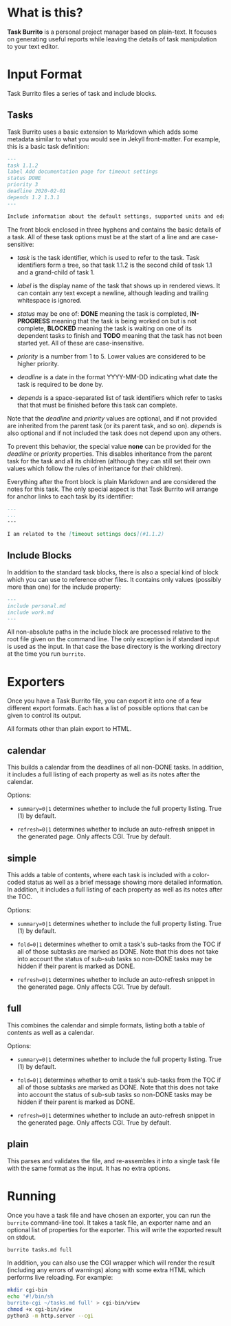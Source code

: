 # What is this?

**Task Burrito** is a personal project manager based on plain-text. It focuses
on generating useful reports while leaving the details of task manipulation to
your text editor.

# Input Format

Task Burrito files a series of task and include blocks.

## Tasks

Task Burrito uses a basic extension to Markdown which adds some metadata similar
to what you would see in Jekyll front-matter. For example, this is a basic task
definition:

```markdown
---
task 1.1.2
label Add documentation page for timeout settings
status DONE
priority 3
deadline 2020-02-01
depends 1.2 1.3.1
---

Include information about the default settings, supported units and edge cases around disabling timeouts.
```

The front block enclosed in three hyphens and contains the basic details of a
task. All of these task options must be at the start of a line and are 
case-sensitive:

- *task* is the task identifier, which is used to refer to the task. Task
  identifiers form a tree, so that task 1.1.2 is the second child of task 1.1
  and a grand-child of task 1.
  
- *label* is the display name of the task that shows up in rendered views. It
  can contain any text except a newline, although leading and trailing
  whitespace is ignored.
  
- *status* may be one of: **DONE** meaning the task is completed, **IN-PROGRESS**
  meaning that the task is being worked on but is not complete, **BLOCKED** meaning
  the task is waiting on one of its dependent tasks to finish and **TODO** meaning
  that the task has not been started yet. All of these are case-insensitive.
  
- *priority* is a number from 1 to 5. Lower values are considered to be higher
  priority.
  
- *deadline* is a date in the format YYYY-MM-DD indicating what date the task is
  required to be done by.
  
- *depends* is a space-separated list of task identifiers which refer to tasks
  that that must be finished before this task can complete.
  
Note that the *deadline* and *priority* values are optional, and if not provided
are inherited from the parent task (or its parent task, and so on). *depends* is
also optional and if not included the task does not depend upon any others.

To prevent this behavior, the special value **none** can be provided for the 
*deadline* or *priority* properties. This disables inheritance from the parent
task for the task and all its children (although they can still set their own
values which follow the rules of inheritance for *their* children).
  
Everything after the front block is plain Markdown and are considered the notes
for this task. The only special aspect is that Task Burrito will arrange for
anchor links to each task by its identifier:

```markdown
---
...
---

I am related to the [timeout settings docs](#1.1.2)
```

## Include Blocks

In addition to the standard task blocks, there is also a special kind of block
which you can use to reference other files. It contains only values (possibly
more than one) for the include property:

```markdown
---
include personal.md
include work.md
---
```

All non-absolute paths in the include block are processed relative to the root file 
given on the command line. The only exception is if standard input is used as 
the input. In that case the base directory is the working directory at the time 
you run `burrito`.

# Exporters

Once you have a Task Burrito file, you can export it into one of a few different
export formats. Each has a list of possible options that can be given to control
its output.

All formats other than plain export to HTML.

## calendar

This builds a calendar from the deadlines of all non-DONE tasks. In addition, it
includes a full listing of each property as well as its notes after the calendar.

Options:

* `summary=0|1` determines whether to include the full property listing. True (1)
  by default.
  
* `refresh=0|1` determines whether to include an auto-refresh snippet in the 
  generated page. Only affects CGI. True by default.

## simple

This adds a table of contents, where each task is included with a color-coded status
as well as a brief message showing more detailed information. In addition, it 
includes a full listing of each property as well as its notes after the TOC.

Options:

* `summary=0|1` determines whether to include the full property listing. True (1)
  by default.

* `fold=0|1` determines whether to omit a task's sub-tasks from the TOC if all of
  those subtasks are marked as DONE. Note that this does not take into account the
  status of sub-sub tasks so non-DONE tasks may be hidden if their parent is marked
  as DONE.
  
* `refresh=0|1` determines whether to include an auto-refresh snippet in the 
  generated page. Only affects CGI. True by default.

## full

This combines the calendar and simple formats, listing both a table of contents as
well as a calendar.

Options:

* `summary=0|1` determines whether to include the full property listing. True (1)
  by default.

* `fold=0|1` determines whether to omit a task's sub-tasks from the TOC if all of
  those subtasks are marked as DONE. Note that this does not take into account the
  status of sub-sub tasks so non-DONE tasks may be hidden if their parent is marked
  as DONE.
  
* `refresh=0|1` determines whether to include an auto-refresh snippet in the 
  generated page. Only affects CGI. True by default.

## plain

This parses and validates the file, and re-assembles it into a single task file with
the same format as the input. It has no extra options.

# Running

Once you have a task file and have chosen an exporter, you can run the `burrito` 
command-line tool. It takes a task file, an exporter name and an optional list
of properties for the exporter. This will write the exported result on stdout.

```sh
burrito tasks.md full
```

In addition, you can also use the CGI wrapper which will render the result
(including any errors of warnings) along with some extra HTML which performs
live reloading. For example:

```sh
mkdir cgi-bin
echo '#!/bin/sh
burrito-cgi ~/tasks.md full' > cgi-bin/view
chmod +x cgi-bin/view
python3 -m http.server --cgi
```
